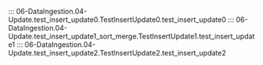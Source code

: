 ::: 06-DataIngestion.04-Update.test_insert_update0.TestInsertUpdate0.test_insert_update0
::: 06-DataIngestion.04-Update.test_insert_update1_sort_merge.TestInsertUpdate1.test_insert_update1
::: 06-DataIngestion.04-Update.test_insert_update2.TestInsertUpdate2.test_insert_update2

